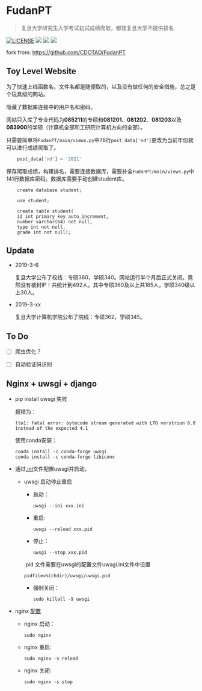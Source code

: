 # FudanPT
>复旦大学研究生入学考试初试成绩爬取，都怪复旦大学不提供排名

[![LICENSE](https://img.shields.io/badge/license-MIT-blue.svg)](LICENSE) ![](https://img.shields.io/badge/django-2.0-green.svg) ![](https://img.shields.io/badge/pymysql-0.9.3-green.svg) ![](https://img.shields.io/badge/BeautifulSoup-4.6.0-green.svg)

fork from: https://github.com/CDOTAD/FudanPT

## Toy Level Website

为了快速上线函数名，文件名都是随便取的，以及没有做任何的安全措施，总之是个玩具级的网站。

隐藏了数据库连接中的用户名和密码。

网站只入库了专业代码为**085211**的专硕和**081201**、**081202**、**081203**以及**083900**的学硕（计算机全部和工研院计算机方向的全部）。

只需要简单将`FudanPT/main/views.py`中76行`post_data['nd']`更改为当前年份就可以进行成绩爬取了。
```python
    post_data['nd'] = '2021'
```

保存爬取成绩，构建排名，需要连接数据库，需要补全`FudanPT/main/views.py`中141行数据库密码。数据库需要手动创建student库。
```mysql
    create database student;
    
    use student;
    
    create table student(
    id int primary key auto_increment,
    number varchar(64) not null,
    type int not null,
    grade int not null);
```

## Update

- 2019-3-6

    复旦大学公布了校线：专硕360，学硕340。网站运行半个月后正式关闭。竟然没有被封IP！共统计到492人。其中专硕360及以上共185人，学硕340级以上30人。
  
- 2019-3-xx

    复旦大学计算机学院公布了院线：专硕362，学硕345。

## To Do

- [ ] 爬虫优化？

- [ ] 自动验证码识别


## Nginx + uwsgi + django

- pip install uwsgi 失败

    报错为：
    ```shell
    lto1: fatal error: bytecode stream generated with LTO verstrion 6.0 instead of the expected 4.1
    ```

    使用conda安装：
    ```shell
    conda install -c conda-forge uwsgi
    conda install -c conda-forge libiconv
    ```

- 通过[.ini](mysite_uwsgi.ini)文件配置uwsgi并启动。

    - uwsgi 启动停止重启

        - 启动：
            ```shell
            uwsgi --ini xxx.ini
            ```
        
        - 重启:
            ```shell
            uwsgi --reload xxx.pid
            ```
        
        - 停止：
            ```shell
            uwsgi --stop xxx.pid
            ```
        .pid 文件需要在uwsgi的配置文件uwsgi.ini文件中设置
        ```shell
        pidfile=%(chdir)/uwsgi/uwsgi.pid
        ```

        - 强制关闭：
            ```shell
            sudo killall -9 uwsgi
            ```

- nginx [配置](nginx_conf)

    - nginx 启动：
        ```shell
        sudo nginx
        ```
    - nginx 重启:
        ```shell
        sudo nginx -s reload
        ```
    - nginx 关闭:
        ```shell
        sudo nginx -s stop
        ```

